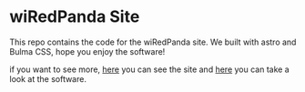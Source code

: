 # wiRedPanda Site

This repo contains the code for the wiRedPanda site. We built with astro and Bulma CSS, hope you enjoy the software!

if you want to see more, [here](https://gibis-unifesp.github.io/wiRedPanda) you can see the site and [here](https://github.com/GIBIS-UNIFESP/wiRedPanda) you can take a look at the software.
